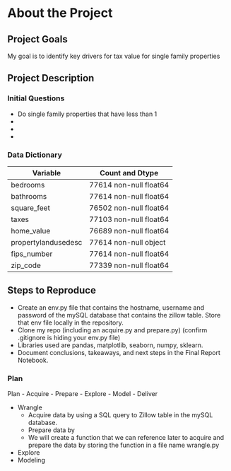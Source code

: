 # About the Project

## Project Goals

My goal is to identify key drivers for tax value for single family properties

## Project Description



### Initial Questions

- Do single family properties that have less than 1
- 
- 
- 

### Data Dictionary

| Variable            |     Count and Dtype  |
| ----------------    | ------------------ |
|bedrooms             | 77614 non-null  float64 |
|bathrooms            | 77614 non-null  float64 |
|square_feet          | 76502 non-null  float64 |
|taxes                | 77103 non-null  float64 |
|home_value           | 76689 non-null  float64 |
|propertylandusedesc  | 77614 non-null  object  |
|fips_number          | 77614 non-null  float64 |
|zip_code             | 77339 non-null  float64 |



## Steps to Reproduce

- Create an env.py file that contains the hostname, username and password of the mySQL database that contains the zillow table. Store that env file locally in the repository.
- Clone my repo (including an acquire.py and prepare.py) (confirm .gitignore is hiding your env.py file)
- Libraries used are pandas, matplotlib, seaborn, numpy, sklearn.
- Document conclusions, takeaways, and next steps in the Final Report Notebook.

### Plan

Plan - Acquire - Prepare - Explore - Model - Deliver

- Wrangle
    - Acquire data by using a SQL query to Zillow table in the mySQL database.
    - Prepare data by 
    - We will create a function that we can reference later to acquire and prepare the data by storing the function in a file name wrangle.py
- Explore
- Modeling